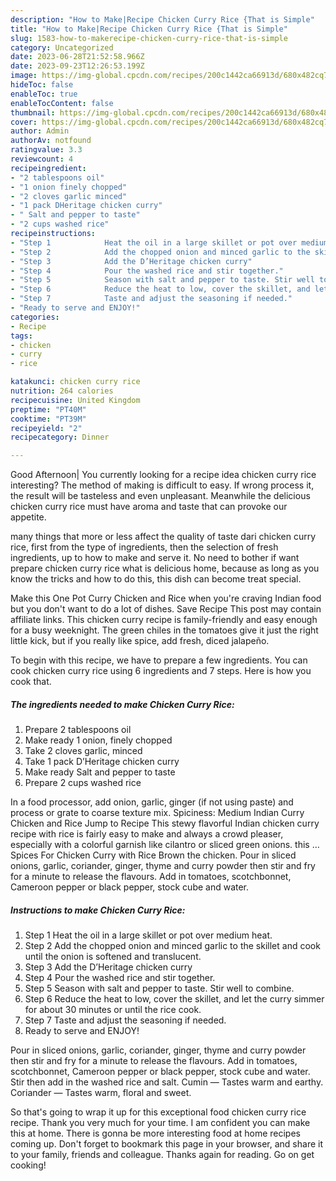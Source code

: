 ```yaml
---
description: "How to Make|Recipe Chicken Curry Rice {That is Simple"
title: "How to Make|Recipe Chicken Curry Rice {That is Simple"
slug: 1583-how-to-makerecipe-chicken-curry-rice-that-is-simple
category: Uncategorized
date: 2023-06-28T21:52:58.966Z
date: 2023-09-23T12:26:53.199Z
image: https://img-global.cpcdn.com/recipes/200c1442ca66913d/680x482cq70/chicken-curry-rice-recipe-main-photo.jpg
hideToc: false
enableToc: true
enableTocContent: false
thumbnail: https://img-global.cpcdn.com/recipes/200c1442ca66913d/680x482cq70/chicken-curry-rice-recipe-main-photo.jpg
cover: https://img-global.cpcdn.com/recipes/200c1442ca66913d/680x482cq70/chicken-curry-rice-recipe-main-photo.jpg
author: Admin
authorAv: notfound
ratingvalue: 3.3
reviewcount: 4
recipeingredient:
- "2 tablespoons oil"
- "1 onion finely chopped"
- "2 cloves garlic minced"
- "1 pack DHeritage chicken curry"
- " Salt and pepper to taste"
- "2 cups washed rice"
recipeinstructions:
- "Step 1            Heat the oil in a large skillet or pot over medium heat."
- "Step 2            Add the chopped onion and minced garlic to the skillet and cook until the onion is softened and translucent."
- "Step 3            Add the D’Heritage chicken curry"
- "Step 4            Pour the washed rice and stir together."
- "Step 5            Season with salt and pepper to taste. Stir well to combine."
- "Step 6            Reduce the heat to low, cover the skillet, and let the curry simmer for about 30 minutes or until the rice cook."
- "Step 7            Taste and adjust the seasoning if needed."
- "Ready to serve and ENJOY!"
categories:
- Recipe
tags:
- chicken
- curry
- rice

katakunci: chicken curry rice 
nutrition: 264 calories
recipecuisine: United Kingdom
preptime: "PT40M"
cooktime: "PT39M"
recipeyield: "2"
recipecategory: Dinner

---
```



Good Afternoon| You currently looking for a recipe idea chicken curry rice interesting? The method of making is difficult to easy. If wrong process it, the result will be tasteless and even unpleasant. Meanwhile the delicious chicken curry rice must have aroma and taste that can provoke our appetite.






many things that more or less affect the quality of taste dari chicken curry rice, first from the type of ingredients, then the selection of fresh ingredients, up to how to make and serve it. No need to bother if want prepare chicken curry rice what is delicious home, because as long as you know the tricks and how to do this, this dish can become treat special.


Make this One Pot Curry Chicken and Rice when you&#39;re craving Indian food but you don&#39;t want to do a lot of dishes. Save Recipe This post may contain affiliate links. This chicken curry recipe is family-friendly and easy enough for a busy weeknight. The green chiles in the tomatoes give it just the right little kick, but if you really like spice, add fresh, diced jalapeño.


To begin with this recipe, we have to prepare a few ingredients. You can cook chicken curry rice using 6 ingredients and 7 steps. Here is how you cook that.

<!--inarticleads1-->

##### The ingredients needed to make Chicken Curry Rice:

1. Prepare 2 tablespoons oil
1. Make ready 1 onion, finely chopped
1. Take 2 cloves garlic, minced
1. Take 1 pack D’Heritage chicken curry
1. Make ready  Salt and pepper to taste
1. Prepare 2 cups washed rice


In a food processor, add onion, garlic, ginger (if not using paste) and process or grate to coarse texture mix. Spiciness: Medium Indian Curry Chicken and Rice Jump to Recipe This stewy flavorful Indian chicken curry recipe with rice is fairly easy to make and always a crowd pleaser, especially with a colorful garnish like cilantro or sliced green onions. this … Spices For Chicken Curry with Rice Brown the chicken. Pour in sliced onions, garlic, coriander, ginger, thyme and curry powder then stir and fry for a minute to release the flavours. Add in tomatoes, scotchbonnet, Cameroon pepper or black pepper, stock cube and water. 

<!--inarticleads2-->

##### Instructions to make Chicken Curry Rice:

1. Step 1            Heat the oil in a large skillet or pot over medium heat.
1. Step 2            Add the chopped onion and minced garlic to the skillet and cook until the onion is softened and translucent.
1. Step 3            Add the D’Heritage chicken curry
1. Step 4            Pour the washed rice and stir together.
1. Step 5            Season with salt and pepper to taste. Stir well to combine.
1. Step 6            Reduce the heat to low, cover the skillet, and let the curry simmer for about 30 minutes or until the rice cook.
1. Step 7            Taste and adjust the seasoning if needed.
1. Ready to serve and ENJOY!

Pour in sliced onions, garlic, coriander, ginger, thyme and curry powder then stir and fry for a minute to release the flavours. Add in tomatoes, scotchbonnet, Cameroon pepper or black pepper, stock cube and water. Stir then add in the washed rice and salt. Cumin — Tastes warm and earthy. Coriander — Tastes warm, floral and sweet. 

So that's going to wrap it up for this exceptional food chicken curry rice recipe. Thank you very much for your time. I am confident you can make this at home. There is gonna be more interesting food at home recipes coming up. Don't forget to bookmark this page in your browser, and share it to your family, friends and colleague. Thanks again for reading. Go on get cooking!
